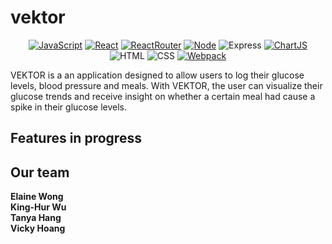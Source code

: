 # vektor

<div align='center'>

[![JavaScript](https://img.shields.io/badge/javascript-yellow?style=for-the-badge&logo=javascript&logoColor=white)](https://www.javascript.com/)
[![React](https://img.shields.io/badge/React-20232A?style=for-the-badge&logo=react&logoColor=61DAFB)](https://react.dev/)
[![ReactRouter](https://img.shields.io/badge/React_Router-CA4245?style=for-the-badge&logo=react-router&logoColor=white)](https://reactrouter.com/en/main)
[![Node](https://img.shields.io/badge/-node-339933?style=for-the-badge&logo=node.js&logoColor=white)](https://nodejs.org/en)
![Express](https://img.shields.io/badge/-Express-000000?style=for-the-badge&logo=express&logoColor=white)
[![ChartJS](https://img.shields.io/badge/Chart%20js-FF6384?style=for-the-badge&logo=chartdotjs&logoColor=white)](https://www.chartjs.org/)
![HTML](https://img.shields.io/badge/HTML5-E34F26?style=for-the-badge&logo=html5&logoColor=white)
![CSS](https://img.shields.io/badge/CSS3-1572B6?style=for-the-badge&logo=css3&logoColor=white)
[![Webpack](https://img.shields.io/badge/Webpack-8DD6F9?style=for-the-badge&logo=Webpack&logoColor=white)](https://webpack.js.org/)

</div>

VEKTOR is a an application designed to allow users to log their glucose levels, blood pressure and meals. With VEKTOR, the user can visualize their glucose trends and receive insight on whether a certain meal had cause a spike in their glucose levels. 

## Features in progress


## Our team
  <table>
    <tr>
      <!-- <td align='center'> -->
        <b>Elaine Wong<b>
          <!-- <a href='https://github.com/XilloGen'>🐙 GitHub</a>
          <br>
          <a href='https://www.linkedin.com/in/tanner-robertson-3343a42a2/'>🖇️ LinkedIn</a> -->
      <!-- </td> -->
      <!-- <td align='center'> -->
        <br />
        <b>King-Hur Wu<b>
        <!-- <a href='https://github.com/Amaor426'>🐙 GitHub</a> -->
        <br>
        <!-- <a href='https://www.linkedin.com/in/ariel-maor-aa419220/'>🖇️ LinkedIn</a> -->
      <!-- </td> -->
      <!-- <td align='center'> -->
        <b>Tanya Hang<b>
        <!-- <a href='https://github.com/charmieduhh'>🐙 GitHub</a> -->
        <br>
        <!-- <a href='https://www.linkedin.com/in/charmie-d-17293011b/'>🖇️ LinkedIn</a> -->
      <!-- </td> -->
      <!-- <td align='center'> -->
        <b>Vicky Hoang<b>
        <!-- <a href='https://github.com/vkhoang'>🐙 GitHub</a>
        <br>
        <a href='https://www.linkedin.com/in/vkhoang/'>🖇️ LinkedIn</a> -->
      <!-- </td> -->
    </tr>
  </table>